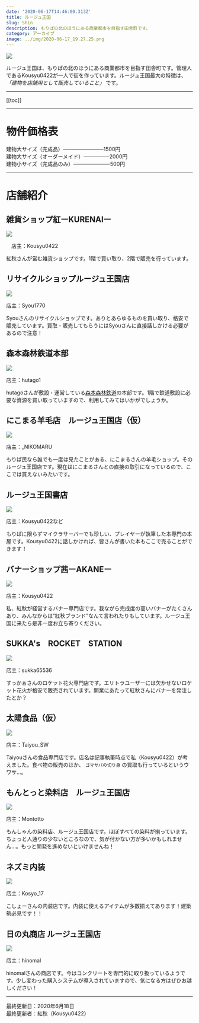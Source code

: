 ```yaml
---
date: '2020-06-17T14:46:00.313Z'
title: ルージュ王国
slug: Shin
description: もりぱの北のほうにある商業都市を目指す田舎町です。
category: アーカイブ
image: ../img/2020-06-17_19.27.25.png
---
```

![](/img/2020-06-17_19.27.25.png)

ルージュ王国は、もりぱの北のほうにある商業都市を目指す田舎町です。管理人であるKousyu0422が一人で街を作っています。ルージュ王国最大の特徴は、 *「建物を店舗用として販売していること」* です。

---

\[[toc]]

---

# 物件価格表

建物大サイズ（完成品）───────────1500円  
建物大サイズ（オーダーメイド）───────2000円  
建物小サイズ（完成品のみ）──────────500円

---

# 店舗紹介

## 雑貨ショップ紅ーKURENAIー

![](/img/2020-06-17_22.28.29.png)

　店主：Kousyu0422

紅秋さんが営む雑貨ショップです。1階で買い取り、2階で販売を行っています。

## リサイクルショップルージュ王国店

![](/img/2020-06-17_22.28.50.png)

店主：Syou1770

Syouさんのリサイクルショップです。ありとあらゆるものを買い取り、格安で販売しています。買取・販売してもらうにはSyouさんに直接話しかける必要があるので注意！

## 森本森林鉄道本部

![](/img/2020-06-17_22.29.43.png)

店主：hutago1

hutagoさんが敷設・運営している[森本森林鉄道](https://wiki.morino.party/train_hutago1)の本部です。1階で鉄道敷設に必要な資源を買い取っていますので、利用してみてはいかがでしょうか。

## にこまる羊毛店　ルージュ王国店（仮）

![](/img/2020-06-17_22.30.11.png)

店主：_NIKOMARU

もりぱ民なら誰でも一度は見たことがある、にこまるさんの羊毛ショップ。そのルージュ王国店です。現在はにこまるさんとの直接の取引になっているので、ここでは買えないみたいです。

## ルージュ王国書店

![](/img/2020-06-17_22.30.22.png)

店主：Kousyu0422など

もりぱに限らずマイクラサーバーでも珍しい、プレイヤーが執筆した本専門の本屋です。Kousyu0422に話しかければ、皆さんが書いた本もここで売ることができます！

## バナーショップ茜ーAKANEー

![](/img/2020-06-17_22.31.20.png)

店主：Kousyu0422 

私、紅秋が経営するバナー専門店です。我ながら完成度の高いバナーがたくさんあり、みんなからは“紅秋ブランド”なんて言われたりもしています。ルージュ王国に来たら是非一度お立ち寄りください。

## SUKKA's　ROCKET　STATION

![](/img/2020-06-17_22.31.29.png)

店主：sukka65536

すっかぁさんのロケット花火専門店です。エリトラユーザーには欠かせないロケット花火が格安で販売されています。開業にあたって紅秋さんにバナーを発注したとか？

## 太陽食品（仮）

![](/img/2020-06-17_22.31.36.png)

店主：Taiyou_SW

Taiyouさんの食品専門店です。店名は記事執筆時点で私（Kousyu0422）が考えました。食べ物の販売のほか、 `ゴマサバの切り身` の買取も行っているというウワサ…。

## もんとっと染料店　ルージュ王国店

![](/img/2020-06-17_22.31.56.png)

店主：Montotto

もんしゃんの染料店、ルージュ王国店です。ほぼすべての染料が揃っています。ちょっと人通りの少ないところなので、気が付かない方が多いかもしれません…。もっと開発を進めないといけませんね！

## ネズミ内装

![](/img/2020-06-17_22.32.26.png)

店主：Kosyo_17

こしょーさんの内装店です。内装に使えるアイテムが多数揃えてあります！建築勢必見です！！

## 日の丸商店 ルージュ王国店

![](/img/2020-06-22_22.13.10.png)

店主：hinomal

hinomalさんの商店です。今はコンクリートを専門的に取り扱っているようです。少し変わった購入システムが導入されていますので、気になる方はぜひお越しください！

---

最終更新日：2020年6月18日  
最終更新者：紅秋（Kousyu0422）
